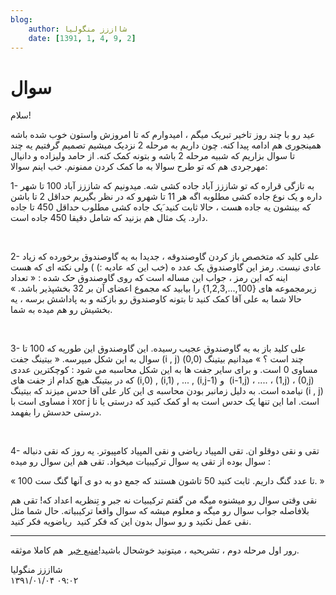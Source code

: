 ```yaml
---
blog:
    author: شااززز منگولیا
    date: [1391, 1, 4, 9, 2]
---
```

# سوال

<div class="cnt">
سلام!<p></p>
<p>عید رو با چند روز تاخیر تبریک میگم ، امیدوارم که تا امروزش واستون خوب شده باشه همینجوری هم ادامه پیدا کنه. چون داریم به مرحله 2 نزدیک میشیم تصمیم گرفتیم یه چند تا سوال بزاریم که شبیه مرحله 2 باشه و بتونه کمک کنه. از حامد ولیزاده و دانیال مهرجردی هم که تو طرح سوالا به ما کمک کردن ممنونم. خب اینم سوالا:</p>
<p>1- به تازگی قراره که تو شاززز آباد جاده کشی شه. میدونیم که شاززز آباد 100 تا شهر داره و یک نوع جاده کشی مطلوبه اگه هر 11 تا شهرو که در نظر بگیریم حداقل 2 تا باشن که بینشون یه جاده هست ، حالا ثابت کنید َیک جاده کشی مطلوب حداقل 450 تا جاده دارد. یک مثال هم بزنید که شامل دقیقا 450 جاده است.</p>
<p><br/></p>
<p>2- علی کلید که متخصص باز کردن گاوصندوقه ، جدیدا به یه گاوصندوق برخورده که زیاد عادی نیست. رمز این گاوصندوق یک عدد ه (خب این که عادیه :) ) ولی نکته ای که هست اینه که این رمز ، جواب این مساله است که روی گاوصندوق حک شده : « تعداد زیرمجموعه های {100,...,1,2,3} را بیابید که مجموع اعضای آن بر 32 بخشپذیر باشد. » حالا شما به علی آقا کمک کنید تا بتونه کاوصندوق رو بازکنه و به پاداشش برسه ، یه بخشیش رو هم میده به شما.</p>
<p><br/></p>
<p>3- علی کلید باز به یه گاوصندوق عجیب رسیده. این گاوصندوق این طوریه که 100 تا سوال به این شکل میپرسه. « بیتینگ جفت (i , j) چند است ؟ » میدانیم بیتینگ (0,0) مساوی 0 است. و برای سایر جفت ها به این شکل محاسبه می شود : کوچکترین عددی که در بیتینگ هیچ کدام از جفت های (i,0) , (i,1) , ... , (i,j-1) و  (i-1,j) ، .... ، (1,j) ، (0,j) نیامده است. به دلیل زمانبر بودن محاسبه ی این کار علی آقا حدس میزند که بیتینگ (i , j) مساوی است با i xor j است. اما این تنها یک حدس است به او کمک کنید که درستی یا نا درستی حدسش را بفهمد.</p>
<p><br/></p>
<p>4- تقی و نقی دوقلو ان. تقی المپیاد ریاضی و نقی المپیاد کامپیوتر. یه روز که نقی دنباله سوال بوده از تقی یه سوال ترکیبیات میخواد. تقی هم این سوال رو میده :</p>
<p>« 100 تا عدد گنگ داریم. ثابت کنید 50 تاشون هستند که جمع دو به دو ی آنها گنگ ست. »</p>
<p>نقی وقتی سوال رو میشنوه میگه من گفتم ترکیبیات نه جبر و تِنظریه اعداد که! تقی هم بلافاصله جواب سوال رو میگه و معلوم میشه که سوال واقعا ترکیبیاته. حال شما مثل نقی عمل نکنید و رو سوال بدون این که فکر کنید  ریاضویه فکر کنید.</p>
<hr size="2" width="100%"/>
<p>رور اول مرحله دوم ، تشریحیه ، میتونید خوشحال باشید!<a href="http://www.inoi.ir/1391/01/11/%D9%85%D8%B1%D8%AD%D9%84%D9%87%E2%80%8C%DB%8C-%D8%AF%D9%88%D9%85-%D8%B1%D9%88%D8%B2-%D8%A7%D9%88%D9%84/#comments">منبع خبر</a>  هم کاملا موثقه.</p>
</div>

<div class="blog-info">
    <div class="blog-author">شااززز منگولیا</div>
    <div class="blog-date">۱۳۹۱/۰۱/۰۴ ۰۹:۰۲</div>
</div>

